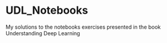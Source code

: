 # UDL_Notebooks
My solutions to the notebooks exercises presented in the book Understanding Deep Learning
